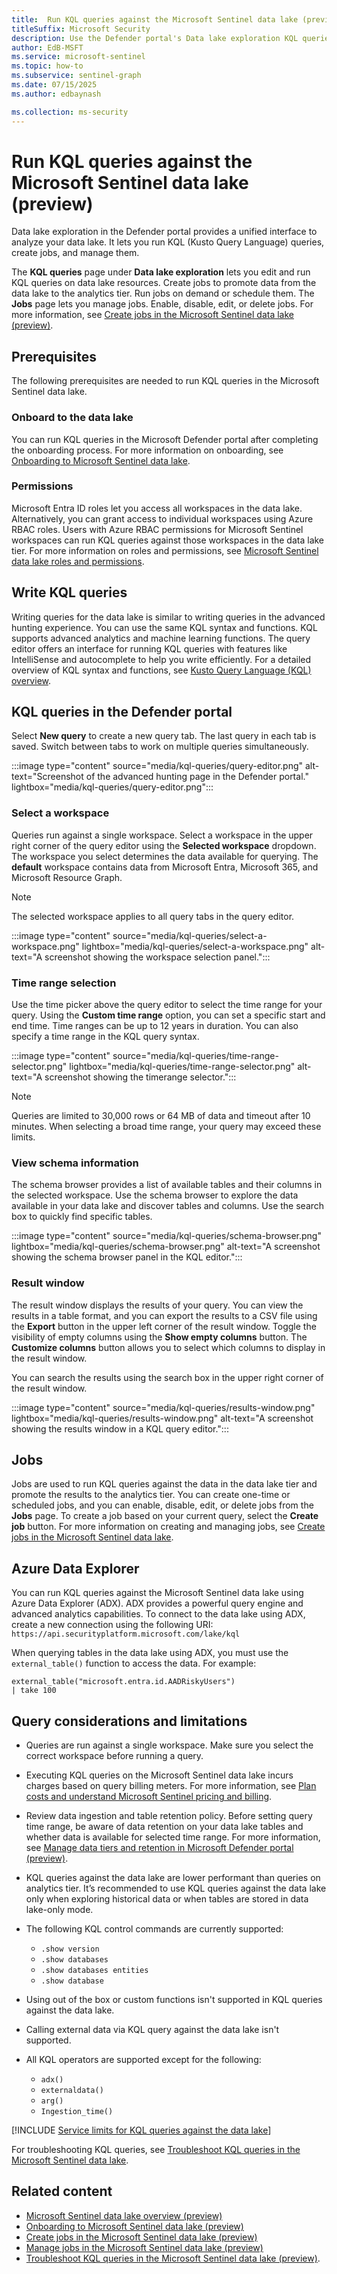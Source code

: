 ```yaml
---  
title:  Run KQL queries against the Microsoft Sentinel data lake (preview)
titleSuffix: Microsoft Security  
description: Use the Defender portal's Data lake exploration KQL queries to query and interact with the Microsoft Sentinel data lake. Create, edit, and run KQL queries to explore your data lake resources
author: EdB-MSFT  
ms.service: microsoft-sentinel  
ms.topic: how-to
ms.subservice: sentinel-graph
ms.date: 07/15/2025
ms.author: edbaynash  

ms.collection: ms-security  
---  
```

 
#  Run KQL queries against the Microsoft Sentinel data lake (preview)
 
Data lake exploration in the Defender portal provides a unified interface to analyze your data lake. It lets you run KQL (Kusto Query Language) queries, create jobs, and manage them.

The **KQL queries** page under **Data lake exploration** lets you edit and run KQL queries on data lake resources. Create jobs to promote data from the data lake to the analytics tier. Run jobs on demand or schedule them. The **Jobs** page lets you manage jobs. Enable, disable, edit, or delete jobs. For more information, see [Create jobs in the Microsoft Sentinel data lake (preview)](kql-jobs.md).

## Prerequisites

The following prerequisites are needed to run KQL queries in the Microsoft Sentinel data lake.

### Onboard to the data lake

You can run KQL queries in the Microsoft Defender portal after completing the onboarding process. For more information on onboarding, see [Onboarding to Microsoft Sentinel data lake](sentinel-lake-onboarding.md).

### Permissions

Microsoft Entra ID roles let you access all workspaces in the data lake. Alternatively, you can grant access to individual workspaces using Azure RBAC roles. Users with Azure RBAC permissions for Microsoft Sentinel workspaces can run KQL queries against those workspaces in the data lake tier. For more information on roles and permissions, see [Microsoft Sentinel data lake roles and permissions](../roles.md#roles-and-permissions-for-the-microsoft-sentinel-data-lake-preview).


## Write KQL queries

Writing queries for the data lake is similar to writing queries in the advanced hunting experience. You can use the same KQL syntax and functions. KQL supports advanced analytics and machine learning functions. The query editor offers an interface for running KQL queries with features like IntelliSense and autocomplete to help you write efficiently. For a detailed overview of KQL syntax and functions, see [Kusto Query Language (KQL) overview](/azure/data-explorer/kusto/query/).


## KQL queries in the Defender portal

Select **New query** to create a new query tab. The last query in each tab is saved. Switch between tabs to work on multiple queries simultaneously.   

:::image type="content" source="media/kql-queries/query-editor.png" alt-text="Screenshot of the advanced hunting page in the Defender portal." lightbox="media/kql-queries/query-editor.png":::

### Select a workspace

Queries run against a single workspace. Select a workspace in the upper right corner of the query editor using the **Selected workspace** dropdown. The workspace you select determines the data available for querying. The **default** workspace contains data from Microsoft Entra, Microsoft 365, and Microsoft Resource Graph.

> [!NOTE] 
> The selected workspace applies to all query tabs in the query editor.  


:::image type="content" source="media/kql-queries/select-a-workspace.png" lightbox="media/kql-queries/select-a-workspace.png" alt-text="A screenshot showing the workspace selection panel.":::



### Time range selection
Use the time picker above the query editor to select the time range for your query. Using the **Custom time range** option, you can set a specific start and end time. Time ranges can be up to 12 years in duration. You can also specify a time range in the KQL query syntax.

:::image type="content" source="media/kql-queries/time-range-selector.png" lightbox="media/kql-queries/time-range-selector.png" alt-text="A screenshot showing the timerange selector.":::


> [!NOTE]
> Queries are limited to 30,000 rows or 64 MB of data and timeout after 10 minutes. When selecting a broad time range, your query may exceed these limits.

### View schema information

The schema browser provides a list of available tables and their columns in the selected workspace. Use the schema browser to explore the data available in your data lake and discover tables and columns. Use the search box to quickly find specific tables.

:::image type="content" source="media/kql-queries/schema-browser.png" lightbox="media/kql-queries/schema-browser.png" alt-text="A screenshot showing the schema browser panel in the KQL editor.":::


### Result window

The result window displays the results of your query. You can view the results in a table format, and you can export the results to a CSV file using the **Export** button in the upper left corner of the result window. Toggle the visibility of empty columns using the **Show empty columns** button. The **Customize columns** button allows you to select which columns to display in the result window.

You can search the results using the search box in the upper right corner of the result window.

:::image type="content" source="media/kql-queries/results-window.png" lightbox="media/kql-queries/results-window.png" alt-text="A screenshot showing the results window in a KQL query editor.":::

## Jobs

Jobs are used to run KQL queries against the data in the data lake tier and promote the results to the analytics tier. You can create one-time or scheduled jobs, and you can enable, disable, edit, or delete jobs from the **Jobs** page. To create a job based on your current query, select the **Create job** button. For more information on creating and managing jobs, see [Create jobs in the Microsoft Sentinel data lake](kql-jobs.md).


## Azure Data Explorer

You can run KQL queries against the Microsoft Sentinel data lake using Azure Data Explorer (ADX). ADX provides a powerful query engine and advanced analytics capabilities. To connect to the data lake using ADX, create a new connection using the following URI: `https://api.securityplatform.microsoft.com/lake/kql`

When querying tables in the data lake using ADX, you must use the `external_table()` function to access the data. For example:

```kql
external_table("microsoft.entra.id.AADRiskyUsers")
| take 100
```

## Query considerations and limitations

+ Queries are run against a single workspace. Make sure you select the correct workspace before running a query.
+ Executing KQL queries on the Microsoft Sentinel data lake incurs charges based on query billing meters. For more information, see [Plan costs and understand Microsoft Sentinel pricing and billing](../billing.md#data-lake-tier).
+ Review data ingestion and table retention policy. Before setting query time range, be aware of data retention on your data lake tables and whether data is available for selected time range. For more information, see [Manage data tiers and retention in Microsoft Defender portal (preview)](https://aka.ms/manage-data-defender-portal-overview).
+ KQL queries against the data lake are lower performant than queries on analytics tier. It’s recommended to use KQL queries against the data lake only when exploring historical data or when tables are stored in data lake-only mode.

+ The following KQL control commands are currently supported: 
    + `.show version`
    + `.show databases`
    + `.show databases entities`
    + `.show database`

+ Using out of the box or custom functions isn't supported in KQL queries against the data lake.

+ Calling external data via KQL query against the data lake isn't supported. 

+ All KQL operators are supported except for the following:
    + `adx()`
    + `externaldata()`
    + `arg()`
    + `Ingestion_time()`


[!INCLUDE [Service limits for KQL queries against the data lake](../includes/service-limits-kql-queries.md)]


For troubleshooting KQL queries, see [Troubleshoot KQL queries in the Microsoft Sentinel data lake](kql-troubleshoot.md).

## Related content

- [Microsoft Sentinel data lake overview (preview)](sentinel-lake-overview.md)
- [Onboarding to Microsoft Sentinel data lake (preview)](sentinel-lake-onboarding.md)
- [Create jobs in the Microsoft Sentinel data lake (preview)](kql-jobs.md)
- [Manage jobs in the Microsoft Sentinel data lake (preview)](kql-manage-jobs.md)
- [Troubleshoot KQL queries in the Microsoft Sentinel data lake (preview)](kql-troubleshoot.md).